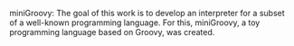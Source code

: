 miniGroovy: The goal of this work is to develop an interpreter for a subset of a well-known programming language. For this, miniGroovy, a toy programming language based on Groovy, was created.